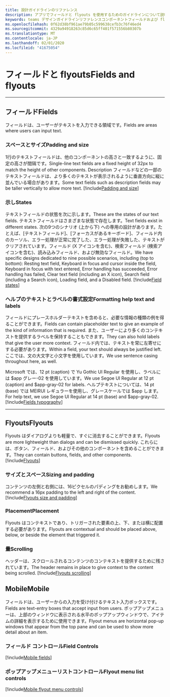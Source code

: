```yaml
---
title: 設計ガイドラインのリファレンス
description: アプリでフィールドと flyouts を使用するためのガイドラインについて説明します。
keywords: teams デザインガイドラインリファレンスコンポーネントフィールドおよび flyouts
ms.openlocfilehash: 0f62d38bf961ae79b05c599638cefb3c76f46ed4
ms.sourcegitcommit: 4329a94918263c85d6c65ff401f571556b80307b
ms.translationtype: MT
ms.contentlocale: ja-JP
ms.lasthandoff: 02/01/2020
ms.locfileid: "41675054"
---
```

# <a name="fields-and-flyouts"></a><span data-ttu-id="33736-104">フィールドと flyouts</span><span class="sxs-lookup"><span data-stu-id="33736-104">Fields and flyouts</span></span>

---

## <a name="fields"></a><span data-ttu-id="33736-105">フィールド</span><span class="sxs-lookup"><span data-stu-id="33736-105">Fields</span></span>

<span data-ttu-id="33736-106">フィールドは、ユーザーがテキストを入力できる領域です。</span><span class="sxs-lookup"><span data-stu-id="33736-106">Fields are areas where users can input text.</span></span>

### <a name="padding-and-size"></a><span data-ttu-id="33736-107">スペースとサイズ</span><span class="sxs-lookup"><span data-stu-id="33736-107">Padding and size</span></span>

<span data-ttu-id="33736-108">1行のテキストフィールドは、他のコンポーネントの高さと一致するように、固定の高さが間隔です。</span><span class="sxs-lookup"><span data-stu-id="33736-108">Single-line text fields are a fixed height of 32px to match the height of other components.</span></span> <span data-ttu-id="33736-109">Description フィールドなどの一部のテキストフィールドは、より多くのテキストが表示されるように垂直方向に縦に並んでいる場合があります。</span><span class="sxs-lookup"><span data-stu-id="33736-109">Some text fields such as description fields may be taller vertically to allow more text.</span></span>
[!include[Padding and size](~/includes/design/fields-image-padding.html)]

### <a name="states"></a><span data-ttu-id="33736-110">示し</span><span class="sxs-lookup"><span data-stu-id="33736-110">States</span></span>

<span data-ttu-id="33736-111">テキストフィールドの状態を次に示します。</span><span class="sxs-lookup"><span data-stu-id="33736-111">These are the states of our text fields.</span></span> <span data-ttu-id="33736-112">テキストフィールドはさまざまな状態で存在します。</span><span class="sxs-lookup"><span data-stu-id="33736-112">Text fields exist in different states.</span></span> <span data-ttu-id="33736-113">次の9つのシナリオ (上から下) への専用の設計があります。たとえば、[テキストフィールド]、[フォーカスがあるキーボード]、フィールド内のカーソル、エラー処理が正常に完了した、エラー処理が失敗した、テキストがクリアされています。フィールド (X アイコンを含む)、検索フィールド (検索アイコンを含む)、読み込みフィールド、および無効なフィールド。</span><span class="sxs-lookup"><span data-stu-id="33736-113">We have specific designs dedicated to nine possible scenarios, including (top to bottom): Resting text field, Keyboard in focus and cursor inside the field, Keyboard in focus with text entered, Error handling has succeeded, Error handling has failed, Clear text field (including an X icon), Search field (including a Search icon), Loading field, and a Disabled field.</span></span>
[!include[Field states](~/includes/design/fields-image-states.html)]

### <a name="formatting-help-text-and-labels"></a><span data-ttu-id="33736-114">ヘルプのテキストとラベルの書式設定</span><span class="sxs-lookup"><span data-stu-id="33736-114">Formatting help text and labels</span></span>

<span data-ttu-id="33736-115">フィールドにプレースホルダーテキストを含めると、必要な情報の種類の例を得ることができます。</span><span class="sxs-lookup"><span data-stu-id="33736-115">Fields can contain placeholder text to give an example of the kind of information that is required.</span></span> <span data-ttu-id="33736-116">また、ユーザーにより多くのコンテキストを提供するラベルを保持することもできます。</span><span class="sxs-lookup"><span data-stu-id="33736-116">They can also hold labels that give the user more context.</span></span> <span data-ttu-id="33736-117">フィールド内では、テキストを常に左寄せにする必要があります。</span><span class="sxs-lookup"><span data-stu-id="33736-117">Within a field, your text should always be justified left.</span></span> <span data-ttu-id="33736-118">ここでは、文の大文字と小文字を使用しています。</span><span class="sxs-lookup"><span data-stu-id="33736-118">We use sentence casing throughout here, as well.</span></span>

<span data-ttu-id="33736-119">Microsoft では、12 pt (caption) で Yu Gothic UI Regular を使用し、ラベルには $app グレー-02 を使用しています。</span><span class="sxs-lookup"><span data-stu-id="33736-119">We use Segoe UI Regular at 12 pt (caption) and $app-gray-02 for labels.</span></span> <span data-ttu-id="33736-120">ヘルプテキストについては、14 pt (base) では MEIRUI レギュラーを使用し、グレースケールでは $app します。</span><span class="sxs-lookup"><span data-stu-id="33736-120">For help text, we use Segoe UI Regular at 14 pt (base) and $app-gray-02.</span></span>
[!include[Fields typography](~/includes/design/fields-image-typography.html)]

---

## <a name="flyouts"></a><span data-ttu-id="33736-121">Flyouts</span><span class="sxs-lookup"><span data-stu-id="33736-121">Flyouts</span></span>

<span data-ttu-id="33736-122">Flyouts はダイアログよりも軽量で、すぐに消去することができます。</span><span class="sxs-lookup"><span data-stu-id="33736-122">Flyouts are more lightweight than dialogs and can be dismissed quickly.</span></span> <span data-ttu-id="33736-123">これらには、ボタン、フィールド、およびその他のコンポーネントを含めることができます。</span><span class="sxs-lookup"><span data-stu-id="33736-123">They can contain buttons, fields, and other components.</span></span>
[!include[Flyouts](~/includes/design/flyouts-image.html)]

### <a name="sizing-and-padding"></a><span data-ttu-id="33736-124">サイズとスペース</span><span class="sxs-lookup"><span data-stu-id="33736-124">Sizing and padding</span></span>

<span data-ttu-id="33736-125">コンテンツの左側と右側には、16ピクセルのパディングをお勧めします。</span><span class="sxs-lookup"><span data-stu-id="33736-125">We recommend a 16px padding to the left and right of the content.</span></span>
[!include[Flyouts size and padding](~/includes/design/flyouts-image-sizepadding.html)]

### <a name="placement"></a><span data-ttu-id="33736-126">Placement</span><span class="sxs-lookup"><span data-stu-id="33736-126">Placement</span></span>

<span data-ttu-id="33736-127">Flyouts はコンテキストであり、トリガーされた要素の上、下、または横に配置する必要があります。</span><span class="sxs-lookup"><span data-stu-id="33736-127">Flyouts are contextual and should be placed above, below, or beside the element that triggered it.</span></span>

### <a name="scrolling"></a><span data-ttu-id="33736-128">量</span><span class="sxs-lookup"><span data-stu-id="33736-128">Scrolling</span></span>

<span data-ttu-id="33736-129">ヘッダーは、スクロールされるコンテンツのコンテキストを提供するために残されています。</span><span class="sxs-lookup"><span data-stu-id="33736-129">The header remains in place to give context to the content being scrolled.</span></span>
[!include[Flyouts scrolling](~/includes/design/flyouts-image-scrolling.html)]

## <a name="mobile"></a><span data-ttu-id="33736-130">Mobile</span><span class="sxs-lookup"><span data-stu-id="33736-130">Mobile</span></span>

<span data-ttu-id="33736-131">フィールドは、ユーザーからの入力を受け付けるテキスト入力ボックスです。</span><span class="sxs-lookup"><span data-stu-id="33736-131">Fields are text-entry boxes that accept input from users.</span></span> <span data-ttu-id="33736-132">ポップアップメニューは、上部のウィンドウに表示される水平のポップアップウィンドウで、アイテムの詳細を表示するために使用できます。</span><span class="sxs-lookup"><span data-stu-id="33736-132">Flyout menus are horizontal pop-up windows that appear from the top pane and can be used to show more detail about an item.</span></span>

### <a name="field-controls"></a><span data-ttu-id="33736-133">フィールド コントロール</span><span class="sxs-lookup"><span data-stu-id="33736-133">Field Controls</span></span>

[!include[Mobile fields](~/includes/design/fields-mobile-image.html)]

### <a name="flyout-menu-list-controls"></a><span data-ttu-id="33736-134">ポップアップメニューリストコントロール</span><span class="sxs-lookup"><span data-stu-id="33736-134">Flyout menu list controls</span></span>

[!include[Mobile flyout menu controls](~/includes/design/flyout-menu-mobile-image.html)]
